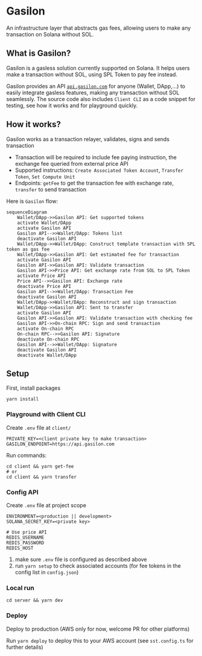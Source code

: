 # Gasilon

An infrastructure layer that abstracts gas fees, allowing users to make any transaction on Solana without SOL.

## What is Gasilon?

Gasilon is a gasless solution currently supported on Solana. It helps users make a transaction without SOL, using SPL Token to pay fee instead.

Gasilon provides an API [`api.gasilon.com`](https://api.gasilon.com) for anyone (Wallet, DApp,...) to easily integrate gasless features, making any transaction without SOL seamlessly. The source code also includes `Client CLI` as a code snippet for testing, see how it works and for playground quickly.

## How it works?

Gasilon works as a transaction relayer, validates, signs and sends transaction

- Transaction will be required to include fee paying instruction, the exchange fee queried from external price API
- Supported instructions: `Create Associated Token Account`, `Transfer Token`, `Set Compute Unit`
- Endpoints: `getFee` to get the transaction fee with exchange rate, `transfer` to send transaction

Here is `Gasilon` flow:

```mermaid
sequenceDiagram
    Wallet/DApp->>Gasilon API: Get supported tokens
    activate Wallet/DApp
    activate Gasilon API
    Gasilon API-->>Wallet/DApp: Tokens list
    deactivate Gasilon API
    Wallet/DApp->>Wallet/DApp: Construct template transaction with SPL token as gas fee
    Wallet/DApp->>Gasilon API: Get estimated fee for transaction
    activate Gasilon API
    Gasilon API->>Gasilon API: Validate transaction
    Gasilon API->>Price API: Get exchange rate from SOL to SPL Token
    activate Price API
    Price API-->>Gasilon API: Exchange rate
    deactivate Price API
    Gasilon API-->>Wallet/DApp: Transaction Fee
    deactivate Gasilon API
    Wallet/DApp->>Wallet/DApp: Reconstruct and sign transaction
    Wallet/DApp->>Gasilon API: Sent to transfer
    activate Gasilon API
    Gasilon API->>Gasilon API: Validate transaction with checking fee
    Gasilon API->>On-chain RPC: Sign and send transaction
    activate On-chain RPC
    On-chain RPC-->>Gasilon API: Signature
    deactivate On-chain RPC
    Gasilon API-->>Wallet/DApp: Signature
    deactivate Gasilon API
    deactivate Wallet/DApp
```

## Setup

First, install packages

```
yarn install
```

### Playground with Client CLI

Create `.env` file at `client/`

```
PRIVATE_KEY=<client private key to make transaction>
GASILON_ENDPOINT=https://api.gasilon.com
```

Run commands:

```
cd client && yarn get-fee
# or
cd client && yarn transfer
```

### Config API

Create `.env` file at project scope

```
ENVIRONMENT=<production || development>
SOLANA_SECRET_KEY=<private key>

# Use price API
REDIS_USERNAME
REDIS_PASSWORD
REDIS_HOST
```

1. make sure `.env` file is configured as described above
2. run `yarn setup` to check associated accounts (for fee tokens in the config list in `config.json`)

### Local run

```
cd server && yarn dev
```

### Deploy

Deploy to production (AWS only for now, welcome PR for other platforms)

Run `yarn deploy` to deploy this to your AWS account (see `sst.config.ts` for further details)
